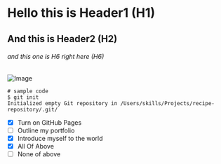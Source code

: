 # Hello this is Header1 (H1)
## And this is Header2 (H2)
###### and this one is H6 right here (H6)
![Image](https://images.unsplash.com/photo-1712681639494-4dc111483383?q=80&w=560&auto=format&fit=crop&ixlib=rb-4.0.3&ixid=M3wxMjA3fDB8MHxwaG90by1wYWdlfHx8fGVufDB8fHx8fA%3D%3D)

```
# sample code
$ git init
Initialized empty Git repository in /Users/skills/Projects/recipe-repository/.git/
```
- [X] Turn on GitHub Pages
- [ ] Outline my portfolio
- [X] Introduce myself to the world
- [X] All Of Above
- [ ] None of above
